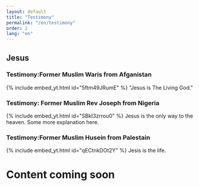 ```yaml
---
layout: default
title: "Testimony"
permalink: "/en/testimony"
order: 2
lang: "en"
---
```


## Jesus

### Testimony:Former Muslim Waris from Afganistan
{% include embed_yt.html id="5ftm49JRumE" %}
"Jesus is The Living God."

### Testimony: Former Muslim Rev Joseph from Nigeria
{% include embed_yt.html id="SBkI3zrrou0" %}
Jesus is the only way to the heaven.
Some more explanation here.

### Testimony:Former Muslim Husein from Palestain
{% include embed_yt.html id="qECtnkDOt2Y" %}
Jesis is the life.

# Content coming soon

